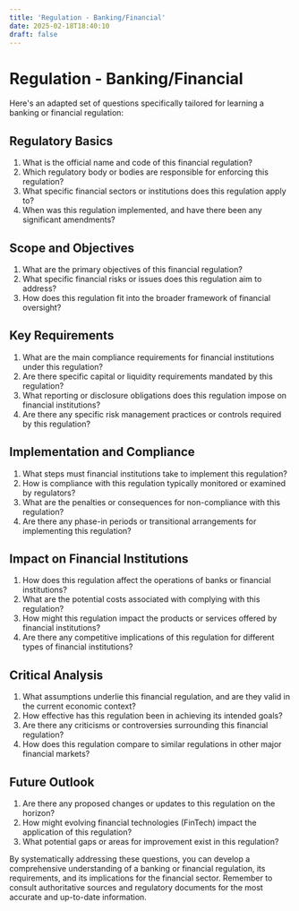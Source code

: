```yaml
---
title: 'Regulation - Banking/Financial'
date: 2025-02-18T18:40:10
draft: false
---
```


# Regulation - Banking/Financial

Here's an adapted set of questions specifically tailored for learning a banking or financial regulation:

## Regulatory Basics

1. What is the official name and code of this financial regulation?
2. Which regulatory body or bodies are responsible for enforcing this regulation?
3. What specific financial sectors or institutions does this regulation apply to?
4. When was this regulation implemented, and have there been any significant amendments?

## Scope and Objectives

1. What are the primary objectives of this financial regulation?
2. What specific financial risks or issues does this regulation aim to address?
3. How does this regulation fit into the broader framework of financial oversight?

## Key Requirements

1. What are the main compliance requirements for financial institutions under this regulation?
2. Are there specific capital or liquidity requirements mandated by this regulation?
3. What reporting or disclosure obligations does this regulation impose on financial institutions?
4. Are there any specific risk management practices or controls required by this regulation?

## Implementation and Compliance

1. What steps must financial institutions take to implement this regulation?
2. How is compliance with this regulation typically monitored or examined by regulators?
3. What are the penalties or consequences for non-compliance with this regulation?
4. Are there any phase-in periods or transitional arrangements for implementing this regulation?

## Impact on Financial Institutions

1. How does this regulation affect the operations of banks or financial institutions?
2. What are the potential costs associated with complying with this regulation?
3. How might this regulation impact the products or services offered by financial institutions?
4. Are there any competitive implications of this regulation for different types of financial institutions?

## Critical Analysis

1. What assumptions underlie this financial regulation, and are they valid in the current economic context?
2. How effective has this regulation been in achieving its intended goals?
3. Are there any criticisms or controversies surrounding this financial regulation?
4. How does this regulation compare to similar regulations in other major financial markets?

## Future Outlook

1. Are there any proposed changes or updates to this regulation on the horizon?
2. How might evolving financial technologies (FinTech) impact the application of this regulation?
3. What potential gaps or areas for improvement exist in this regulation?

By systematically addressing these questions, you can develop a comprehensive understanding of a banking or financial regulation, its requirements, and its implications for the financial sector. Remember to consult authoritative sources and regulatory documents for the most accurate and up-to-date information.
